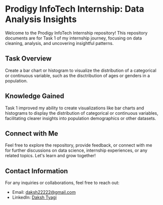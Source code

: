# Prodigy InfoTech Internship: Data Analysis Insights

Welcome to the Prodigy InfoTech Internship repository! This repository documents are for Task 1 of my internship journey, focusing on data cleaning, analysis, and uncovering insightful patterns.

## Task Overview

Create a bar chart or histogram to visualize the distribution of a categorical or continuous variable, such as the disctribution of ages or genders in a population.

## Knowledge Gained

Task 1 improved my ability to create visualizations like bar charts and histograms to display the distribution of categorical or continuous variables, facilitating clearer insights into population demographics or other datasets.

## Connect with Me

Feel free to explore the repository, provide feedback, or connect with me for further discussions on data science, internship experiences, or any related topics. Let's learn and grow together!

## Contact Information

For any inquiries or collaborations, feel free to reach out:

- Email: [daksh22222@gmail.com](mailto:daksh22222@gmail.com)
- LinkedIn: [Daksh Tyagi](https://www.linkedin.com/in/daksh-tyagi/)

